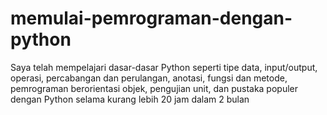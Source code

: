 # memulai-pemrograman-dengan-python
Saya telah mempelajari dasar-dasar Python seperti tipe data, input/output, operasi, percabangan dan perulangan, anotasi, fungsi dan metode, pemrograman berorientasi objek, pengujian unit, dan pustaka populer dengan Python selama kurang lebih 20 jam dalam 2 bulan
